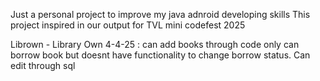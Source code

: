 Just a personal project to improve my java adnroid developing skills
This project inspired in our output for TVL mini codefest 2025

Librown - Library Own
4-4-25 : can add books through code only
        can borrow book but doesnt have functionality to change borrow status. Can edit through sql
        
